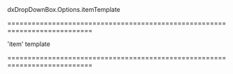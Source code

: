 <!--id-->dxDropDownBox.Options.itemTemplate<!--/id-->
===========================================================================
<!--hidden--><!--/hidden-->
<!--default-->'item'<!--/default-->
<!--type-->template<!--/type-->
===========================================================================

